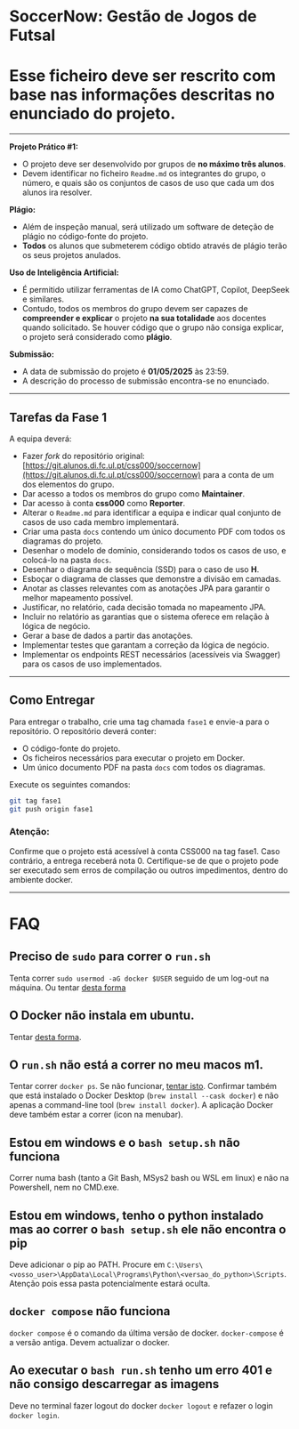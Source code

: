 # SoccerNow: Gestão de Jogos de Futsal

# Esse ficheiro deve ser rescrito com base nas informações descritas no enunciado do projeto.

---

**Projeto Prático #1:**  
 - O projeto deve ser desenvolvido por grupos de **no máximo três alunos**.  
 - Devem identificar no ficheiro `Readme.md` os integrantes do grupo, o número, e quais são os conjuntos de casos de uso que cada um dos alunos ira resolver.

 **Plágio:**  
 - Além de inspeção manual, será utilizado um software de deteção de plágio no código-fonte do projeto.  
 - **Todos** os alunos que submeterem código obtido através de plágio terão os seus projetos anulados.

 **Uso de Inteligência Artificial:**  
 - É permitido utilizar ferramentas de IA como ChatGPT, Copilot, DeepSeek e similares.  
 - Contudo, todos os membros do grupo devem ser capazes de **compreender e explicar** o projeto **na sua totalidade** aos docentes quando solicitado.  Se houver código que o grupo não consiga explicar, o projeto será considerado como **plágio**.

**Submissão:**  
 - A data de submissão do projeto é **01/05/2025** às 23:59.  
 - A descrição do processo de submissão encontra-se no enunciado.

---

## Tarefas da Fase 1

A equipa deverá:

- Fazer *fork* do repositório original: [https://git.alunos.di.fc.ul.pt/css000/soccernow](https://git.alunos.di.fc.ul.pt/css000/soccernow) para a conta de um dos elementos do grupo.
- Dar acesso a todos os membros do grupo como **Maintainer**.
- Dar acesso à conta **css000** como **Reporter**.
- Alterar o `Readme.md` para identificar a equipa e indicar qual conjunto de casos de uso cada membro implementará.
- Criar uma pasta `docs` contendo um único documento PDF com todos os diagramas do projeto.
- Desenhar o modelo de domínio, considerando todos os casos de uso, e colocá-lo na pasta `docs`.
- Desenhar o diagrama de sequência (SSD) para o caso de uso **H**.
- Esboçar o diagrama de classes que demonstre a divisão em camadas.
- Anotar as classes relevantes com as anotações JPA para garantir o melhor mapeamento possível.
- Justificar, no relatório, cada decisão tomada no mapeamento JPA.
- Incluir no relatório as garantias que o sistema oferece em relação à lógica de negócio.
- Gerar a base de dados a partir das anotações.
- Implementar testes que garantam a correção da lógica de negócio.
- Implementar os endpoints REST necessários (acessíveis via Swagger) para os casos de uso implementados.

---

## Como Entregar

Para entregar o trabalho, crie uma tag chamada `fase1` e envie-a para o repositório. O repositório deverá conter:
- O código-fonte do projeto.
- Os ficheiros necessários para executar o projeto em Docker.
- Um único documento PDF na pasta `docs` com todos os diagramas.

Execute os seguintes comandos:

```bash
git tag fase1
git push origin fase1
```

### Atenção:
Confirme que o projeto está acessível à conta CSS000 na tag fase1. Caso contrário, a entrega receberá nota 0. Certifique-se de que o projeto pode ser executado sem erros de compilação ou outros impedimentos, dentro do ambiente docker.

---


# FAQ

## Preciso de `sudo` para correr o `run.sh`
Tenta correr `sudo usermod -aG docker $USER` seguido de um log-out na máquina.
Ou tentar [desta forma](https://www.digitalocean.com/community/questions/how-to-fix-docker-got-permission-denied-while-trying-to-connect-to-the-docker-daemon-socket)

## O Docker não instala em ubuntu.

Tentar [desta forma](https://askubuntu.com/a/1411717).

## O `run.sh` não está a correr no meu macos m1.

Tentar correr `docker ps`. Se não funcionar, [tentar isto](https://stackoverflow.com/a/68202428/28516).
Confirmar também que está instalado o Docker Desktop (`brew install --cask docker`) e não apenas a command-line tool (`brew install docker`). A aplicação Docker deve também estar a correr (icon na menubar).


## Estou em windows e o `bash setup.sh` não funciona

Correr numa bash (tanto a Git Bash, MSys2 bash ou WSL em linux) e não na Powershell, nem no CMD.exe.


## Estou em windows, tenho o python instalado mas ao correr o `bash setup.sh` ele não encontra o pip

Deve adicionar o pip ao PATH. Procure em `C:\Users\<vosso_user>\AppData\Local\Programs\Python\<versao_do_python>\Scripts`. 
Atenção pois essa pasta potencialmente estará oculta.


## `docker compose` não funciona

`docker compose` é o comando da última versão de docker. `docker-compose` é a versão antiga. Devem actualizar o docker.

## Ao executar o `bash run.sh` tenho um erro 401 e não consigo descarregar as imagens

Deve no terminal fazer logout do docker `docker logout` e refazer o login `docker login`.

